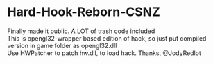 # Hard-Hook-Reborn-CSNZ
Finally made it public. A LOT of trash code included  
This is opengl32-wrapper based edition of hack, so just put compiled version in game folder as opengl32.dll  
Use HWPatcher to patch hw.dll, to load hack. Thanks, @JodyRedlot  
